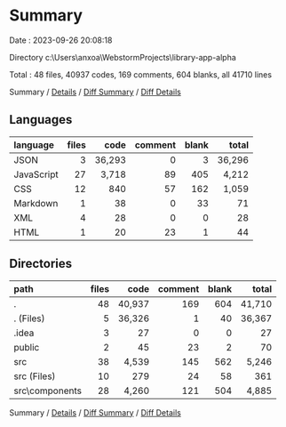 # Summary

Date : 2023-09-26 20:08:18

Directory c:\\Users\\anxoa\\WebstormProjects\\library-app-alpha

Total : 48 files,  40937 codes, 169 comments, 604 blanks, all 41710 lines

Summary / [Details](details.md) / [Diff Summary](diff.md) / [Diff Details](diff-details.md)

## Languages
| language | files | code | comment | blank | total |
| :--- | ---: | ---: | ---: | ---: | ---: |
| JSON | 3 | 36,293 | 0 | 3 | 36,296 |
| JavaScript | 27 | 3,718 | 89 | 405 | 4,212 |
| CSS | 12 | 840 | 57 | 162 | 1,059 |
| Markdown | 1 | 38 | 0 | 33 | 71 |
| XML | 4 | 28 | 0 | 0 | 28 |
| HTML | 1 | 20 | 23 | 1 | 44 |

## Directories
| path | files | code | comment | blank | total |
| :--- | ---: | ---: | ---: | ---: | ---: |
| . | 48 | 40,937 | 169 | 604 | 41,710 |
| . (Files) | 5 | 36,326 | 1 | 40 | 36,367 |
| .idea | 3 | 27 | 0 | 0 | 27 |
| public | 2 | 45 | 23 | 2 | 70 |
| src | 38 | 4,539 | 145 | 562 | 5,246 |
| src (Files) | 10 | 279 | 24 | 58 | 361 |
| src\\components | 28 | 4,260 | 121 | 504 | 4,885 |

Summary / [Details](details.md) / [Diff Summary](diff.md) / [Diff Details](diff-details.md)